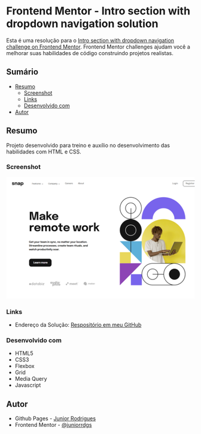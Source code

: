 # Frontend Mentor - Intro section with dropdown navigation solution

Esta é uma resolução para o [Intro section with dropdown navigation challenge on Frontend Mentor](https://www.frontendmentor.io/challenges/intro-section-with-dropdown-navigation-ryaPetHE5). Frontend Mentor challenges ajudam você a melhorar suas habilidades de código construindo projetos realistas. 

## Sumário
  - [Resumo](#resumo)
    - [Screenshot](#screenshot)
    - [Links](#links)
    - [Desenvolvido com](#desenvolvido-com)
  - [Autor](#autor)

## Resumo
Projeto desenvolvido para treino e auxílio no desenvolvimento das habilidades com HTML e CSS.

### Screenshot
![](/assets/images/screenshot.png)

### Links
- Endereço da Solução: [Respositório em meu GitHub](https://github.com/juniorrdgs/intro-section-with-dropdown-navigation-main)

### Desenvolvido com
- HTML5
- CSS3
- Flexbox
- Grid
- Media Query
- Javascript

## Autor

- Github Pages - [Junior Rodrigues](https://juniorrdgs.github.io)
- Frontend Mentor - [@juniorrdgs](https://www.frontendmentor.io/profile/juniorrdgs)
